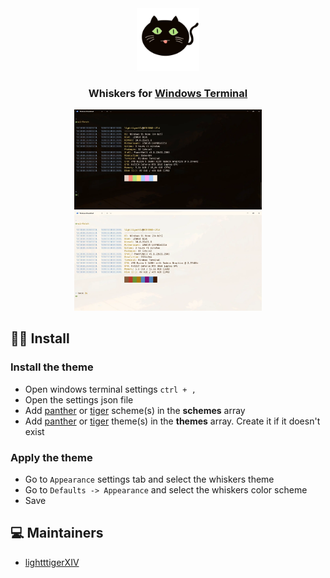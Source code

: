 <div align="center">

<img src="https://raw.githubusercontent.com/Whiskers-Color-Scheme/assets/main/logos/placeholder.png" width="100">

### Whiskers for [Windows Terminal](https://apps.microsoft.com/detail/9n0dx20hk701)

<div>
    <img src="panther-preview.webp" width="300">
    <img src="tiger-preview.webp" width="300">
</div>
</div>

## 👷‍♂️ Install
### Install the theme
- Open windows terminal settings `ctrl + ,`
- Open the settings json file
- Add [panther](src/panther-scheme.json) or [tiger](src/tiger-scheme.json) scheme(s) in the **schemes** array
- Add [panther](src/panther-theme.json) or [tiger](src/tiger-theme.json) theme(s) in the **themes** array. Create it if it doesn't exist

### Apply the theme
- Go to `Appearance` settings tab and select the whiskers theme
- Go to `Defaults -> Appearance` and select the whiskers color scheme
- Save

## 💻 Maintainers

- [lightttigerXIV](https://github.com/lighttigerxiv)